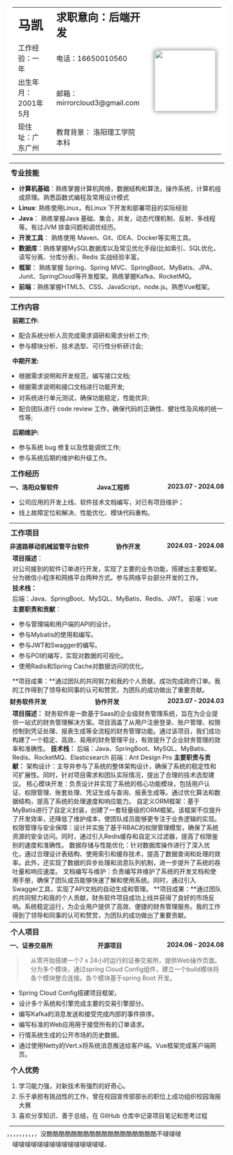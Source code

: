 <table>
	<tr style="height: 50px;">
		<td style="font-size: 1.8em;"><strong>马凯</strong></td>
		<td style="font-size: 1.5em;"><strong>求职意向：后端开发</strong></td>
		<td rowspan="5">
			<img src="./image/sticki_avatar.jpg" height="140" alt="">
		</td>
	</tr>
	<tr>
		<td>工作经验：一年</td>
		<td>电话：16650010560</td>
	</tr>
	<tr>
		<td>出生年月：2001年5月</td>
		<td>邮箱：mirrorcloud3@gmail.com</td>
	</tr>
	<tr>
		<td>现住址：广东广州</td>
		<td>教育背景： 洛阳理工学院 本科 </td>
	</tr>
</table>
<hr/>

### 专业技能

- **计算机基础**：熟练掌握计算机网络，数据结构和算法，操作系统，计算机组成原理。熟悉函数式编程及常用设计模式
- **Linux**: 熟练使用Linux，有Linux 下开发和部署项目的实际经验
- **Java**： 熟练掌握Java 基础、集合，并发，动态代理机制、反射、多线程等。有过JVM 排查问题和调优经历。
- **开发工具**： 熟练使用 Maven、Git、IDEA、Docker等实用工具。
- **数据库**：熟练掌握MySQL数据库以及常见优化手段(比如索引、SQL优化、读写分离、分库分表)，Redis 实战经验丰富。
- **框架**： 熟练掌握 Spring、Spring MVC、SpringBoot、MyBatis、JPA、Junit、SpringCloud等开发框架。熟练掌握Kafka、RocketMQ。
- **前端**：熟练掌握HTML5、CSS、JavaScript，node.js。熟悉Vue框架。

<hr/>

### 工作内容

**前期工作:**

* 配合系统分析人员完成需求调研和需求分析工作;
* 参与模块分析、技术选型、可行性分析研讨会;

**中期开发:**

* 根据需求说明和开发规范，编写接口文档;

* 根据需求说明和接口文档进行功能开发;

* 对系统进行单元测试，确保功能稳定，性能优异;

* 配合团队进行 code review 工作，确保代码的正确性、健壮性及风格的统一性等;


**后期维护:**

* 参与系统 bug 修复以及性能调优工作;
* 参与系统后期的维护和升级工作。

### 工作经历

<h4 style="display: flex;justify-content: space-between;">
<span>一、洛阳众智软件 </span><span>Java工程师</span><span>2023.07 - 2024.08</span>
</h4>


- 公司应用的开发上线、软件技术文档编写，对已有项目维护；
- 线上故障定位和解决、性能优化、模块代码重构。



<hr/>

### 工作项目



<h4 style="display: flex;justify-content: space-between;">
<span>非道路移动机械监管平台软件</span><span>协作开发</span><span>2024.03 - 2024.08</span>
</h4>

**项目描述**：

对公司接到的软件订单进行开发，实现了主要的业务功能，搭建出主要框架。分为微信小程序和网络平台两种方式。参与网络平台部分开发的工作。

**技术栈：**

 后端：Java、SpringBoot、MySQL、MyBatis、Redis、JWT。 前端：vue

**主要职责和贡献**：

- 参与管理端和用户端的API的设计。
- 参与Mybatis的使用和编写。
- 参与JWT和Swagger的编写。
- 参与POI的编写，实现对数据的可视化。
- 使用Radis和Spring Cache对数据访问的优化。

**项目成果：**通过团队的共同努力和我的个人贡献，成功完成政府订单。我的工作得到了领导和同事的认可和赞赏，为团队的成功做出了重要贡献。

<h4 style="display: flex;justify-content: space-between;">
<span>财务软件开发</span><span>协作开发</span><span>2023.07 - 2024.03</span>
</h4>



**项目描述：** 财务软件是一款基于Saas的企业级财务管理系统，旨在为企业提供一站式的财务管理解决方案。项目涵盖了从用户注册登录、账户管理、权限控制到凭证处理、报表生成等全流程的财务管理功能。通过该项目，我们成功构建了一个稳定、高效、易用的财务管理平台，有效提升了企业财务管理的效率和准确性。
**技术栈：** 后端：Java、SpringBoot、MySQL、MyBatis、Redis、RocketMQ、Elasticsearch 前端：Ant Design Pro
**主要职责与贡献：**
架构设计：主导并参与了系统的整体架构设计，确保了系统的稳定性和可扩展性。同时，针对项目需求和团队实际情况，提出了合理的技术选型建议。
核心模块开发：负责设计并实现了系统的核心功能模块，包括用户认证、权限管理、账套处理、凭证生成与查询、报表生成等。通过优化算法和数据结构，提高了系统的处理速度和响应能力。
自定义ORM框架：基于MyBatis进行了自定义封装，创建了一套轻量级的ORM框架。该框架不仅提升了开发效率，还降低了维护成本，使团队成员能够更专注于业务逻辑的实现。
权限管理与安全保障：设计并实施了基于RBAC的权限管理模型，确保了系统资源的安全访问。同时，通过引入Redis缓存和自定义过滤器，提高了权限鉴别的速度和准确性。
数据存储与性能优化：针对数据库操作进行了深入优化，通过合理设计表结构、使用索引和缓存技术，提高了数据查询和处理的效率。此外，还实现了数据的异步处理和消息队列机制，进一步提升了系统的吞吐量和响应速度。
文档编写与维护：负责编写并维护了系统的开发文档和使用手册，确保了团队成员能够快速了解和使用系统。同时，通过引入Swagger工具，实现了API文档的自动生成和管理。
**项目成果：**通过团队的共同努力和我的个人贡献，财务软件项目成功上线并获得了良好的市场反响。系统稳定运行，为企业用户提供了高效、便捷的财务管理服务。我的工作得到了领导和同事的认可和赞赏，为团队的成功做出了重要贡献。

<hr/>

### 个人项目

<h4 style="display: flex;justify-content: space-between;">
<span>一、证券交易所</span><span>开源项目</span><span>2024.06 - 2024.08</span>
</h4>


> 从零开始搭建一个7 x 24小时运行的证券交易所，提供Web操作页面。分为多个模块，通过spring Cloud Config组件，建立一个build模块将各个模块整合连接。各个模块基于spring Boot 开发。

- Spring Cloud Config搭建项目框架，
- 设计多个系统和引擎完成主要的交易引擎部分。
- 编写Kafka的消息发送和接受完成内部的事件排序。
- 编写标准的Web应用用于接受所有的订单请求。
- 行情系统生成的公开市场的历史数据。
- 通过使用Netty的Vert.x将系统消息推送给客户端。Vue框架完成客户端网页。



### 个人优势

1. 学习能力强，对新技术有强烈的好奇心。
2. 乐于承担有挑战性的工作，曾在校园宣传部部长的职位上成功组织校园海报大赛
3. 喜欢分享知识、善于总结，在 GitHub 仓库中记录项目笔记和思考过程

<hr/>

<style>
    #write {
        padding: 25px 25px 0px;
    }
    hr {
        margin: 6px;
    }
    li {
        margin: 4px;
    }
    p {
        margin: 4px 13px;
    }
    li p{
        margin: 5px 0;
    }
    h1 {
        margin: 8px 15px;
    }
    h3 {
        margin: 9px;
    }
    h4 {
        margin: 7px;
    }
    figure {
        margin: 7px 0px;
    }
    blockquote {
        padding-left: 16px;
    }
    /* 链接下划线 */
    a {
        text-decoration:underline;
    }
    /* 图片阴影效果 */
    img {
        box-shadow: 0px 0px 10px rgba(0,0,0,.5);
    }
    /* 表格样式，去除边框显示 */
    table, table td, table tr, table th, th {
        font-weight: normal;
        padding: 3px 13px;
        border: 0px;
        background-color: #ffffff;
    }
</style>，，，，，，，，，，没酷酷酷酷酷酷酷酷酷酷酷酷酷酷酷酷酷酷不啵啵啵
啵啵啵啵啵啵啵啵啵啵啵啵啵啵啵、